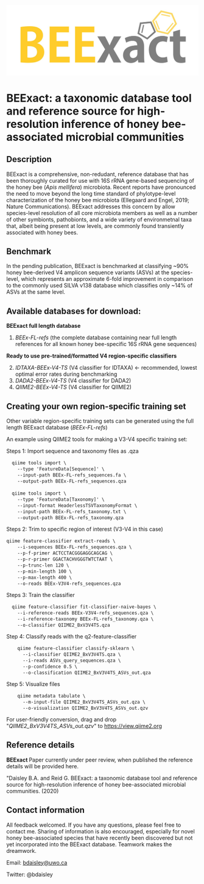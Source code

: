 <p align="center"><img src="https://github.com/bdaisley/BEExact/blob/master/BEExact_logo.jpg" width="700"></p>

# BEExact: a taxonomic database tool and reference source for high-resolution inference of honey bee-associated microbial communities

## Description
BEExact is a comprehensive, non-redudant, reference database that has been thoroughly curated for use with 16S rRNA gene-based sequencing of the honey bee (<i>Apis mellifera</i>) microbiota. Recent reports have pronounced the need to move beyond the long time standard of phylotype-level characterization of the honey bee microbiota (Ellegaard and Engel, 2019; Nature Communications). BEExact addresses this concern by allow species-level resolution of all core microbiota members as well as a number of other symbionts, pathobionts, and a wide variety of environmetnal taxa that, albeit being present at low levels, are commonly found transiently associated with honey bees. 

## Benchmark
In the pending publication, BEExact is benchmarked at classifying ~90% honey bee-derived V4 amplicon sequence variants (ASVs) at the species-level, which represents an approximate 6-fold improvement in comparison to the commonly used SILVA v138 database which classifies only ~14% of ASVs at the same level. 


## Available  databases for download:

<b>BEExact full length database</b>
1. <i>BEEx-FL-refs</i> (the complete database containing near full length references for all known honey bee-specific 16S rRNA gene sequences)

<b>Ready to use pre-trained/formatted V4 region-specific classifiers</b>

2. <i>IDTAXA-BEEx-V4-TS</i> (V4 classifier for IDTAXA) <- recommended, lowest optimal error rates during benchmarking
3. <i>DADA2-BEEx-V4-TS</i> (V4 classifier for DADA2)
4. <i>QIIME2-BEEx-V4-TS</i> (V4 classifier for QIIME2)


## Creating your own region-specific training set
Other variable region-specific training sets can be generated using the full length BEExact database (<i>BEEx-FL-refs</i>)

An example using QIIME2 tools for making a V3-V4 specific training set:

Steps 1: Import sequence and taxonomy files as .qza 
```
  qiime tools import \
    --type 'FeatureData[Sequence]' \
    --input-path BEEx-FL-refs_sequences.fa \
    --output-path BEEx-FL-refs_sequences.qza

  qiime tools import \
    --type 'FeatureData[Taxonomy]' \
    --input-format HeaderlessTSVTaxonomyFormat \
    --input-path BEEx-FL-refs_taxonomy.txt \
    --output-path BEEx-FL-refs_taxonomy.qza
```

Steps 2: Trim to specific region of interest (V3-V4 in this case)

```
qiime feature-classifier extract-reads \
    --i-sequences BEEx-FL-refs_sequences.qza \
    --p-f-primer ACTCCTACGGGAGGCAGCAG \
    --p-r-primer GGACTACHVGGGTWTCTAAT \
    --p-trunc-len 120 \
    --p-min-length 100 \
    --p-max-length 400 \
    --o-reads BEEx-V3V4-refs_sequences.qza
```

Steps 3: Train the classifier
```
  qiime feature-classifier fit-classifier-naive-bayes \
    --i-reference-reads BEEx-V3V4-refs_sequences.qza \
    --i-reference-taxonomy BEEx-FL-refs_taxonomy.qza \
    --o-classifier QIIME2_BxV3V4TS.qza
```

Step 4: Classify reads with the q2-feature-classifier
```
    qiime feature-classifier classify-sklearn \
      --i-classifier QIIME2_BxV3V4TS.qza \
      --i-reads ASVs_query_sequences.qza \
      --p-confidence 0.5 \
      --o-classification QIIME2_BxV3V4TS_ASVs_out.qza
```


Step 5: Visualize files
```
    qiime metadata tabulate \
      --m-input-file QIIME2_BxV3V4TS_ASVs_out.qza \
      --o-visualization QIIME2_BxV3V4TS_ASVs_out.qzv
```

For user-friendly conversion, drag and drop "<i>QIIME2_BxV3V4TS_ASVs_out.qzv</i>" to https://view.qiime2.org


## Reference details

<b>BEExact </b>
Paper currently under peer review, when published the reference details will be provided here.

"Daisley B.A. and Reid G. BEExact: a taxonomic database tool and reference source for high-resolution inference of honey bee-associated microbial communities. (2020)


## Contact information

All feedback welcomed. If you have any questions, please feel free to contact me. Sharing of information is also encouraged, especially for novel honey bee-associated species that have recently been discovered but not yet incorporated into the BEExact database. Teamwork makes the dreamwork.

Email:          bdaisley@uwo.ca

Twitter:        @bdaisley
